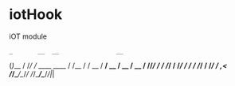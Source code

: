 # iotHook
iOT module


    _       __  __                __  
   (_)___  / /_/ /_  ____  ____  / /__
  / / __ \/ __/ __ \/ __ \/ __ \/ //_/
 / / /_/ / /_/ / / / /_/ / /_/ / ,<   
/_/\____/\__/_/ /_/\____/\____/_/|_|


